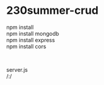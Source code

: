 # 230summer-crud

npm install<br>
npm install mongodb<br>
npm install express<br>
npm install cors<br>

<br>

server.js<br>
/<username/>:/<password/>
